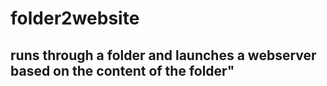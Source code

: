 # folder2website

## runs through a folder and launches a webserver based on the content of the folder"
